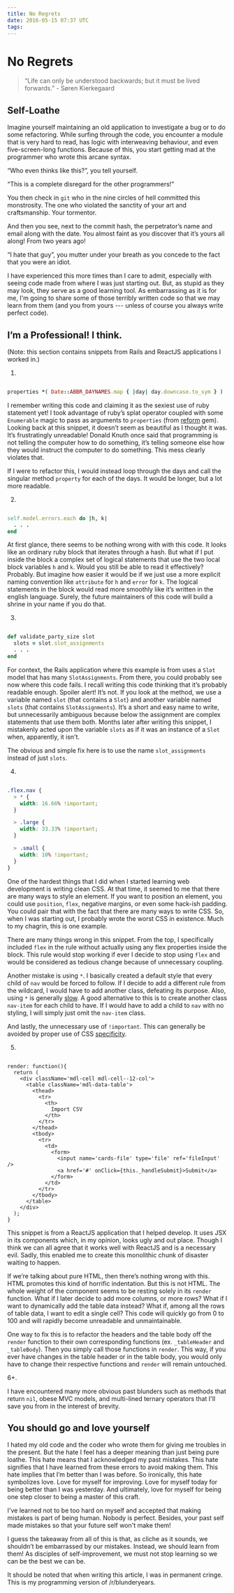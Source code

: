 ```yaml
---
title: No Regrets
date: 2016-05-15 07:37 UTC
tags:
---
```


# No Regrets
<div class='right-align'>
  <small class='js-reading-time'></small>
</div>

> “Life can only be understood backwards; but it must be lived forwards.” - Søren Kierkegaard

## Self-Loathe
Imagine yourself maintaining an old application to investigate a bug or to do some refactoring. While surfing through the code, you encounter a module that is very hard to read, has logic with interweaving behaviour, and even five-screen-long functions. Because of this, you start getting mad at the programmer who wrote this arcane syntax.

“Who even thinks like this?”, you tell yourself.

“This is a complete disregard for the other programmers!”

You then check in `git` who in the nine circles of hell committed this monstrosity. The one who violated the sanctity of your art and craftsmanship. Your tormentor.

And then you see, next to the commit hash, the perpetrator’s name and email along with the date. You almost faint as you discover that it’s yours all along! From two years ago!

“I hate that guy”, you mutter under your breath as you concede to the fact that you were an idiot.

I have experienced this more times than I care to admit, especially with seeing code made from where I was just starting out. But, as stupid as they may look, they serve as a good learning tool. As embarrassing as it is for me, I'm going to share some of those terribly written code so that we may learn from them (and you from yours --- unless of course you always write perfect code).


## I’m a Professional! I think.

(Note: this section contains snippets from Rails and ReactJS applications I worked in.)

1.

~~~ ruby

properties *( Date::ABBR_DAYNAMES.map { |day| day.downcase.to_sym } )
~~~

I remember writing this code and claiming it as the sexiest use of ruby statement yet! I took advantage of ruby’s splat operator coupled with some `Enumerable` magic to pass as arguments to `properties` (from [reform](https://github.com/apotonick/reform) gem). Looking back at this snippet, it doesn’t seem as beautiful as I thought it was. It’s frustratingly unreadable! Donald Knuth once said that programming is not telling the computer how to do something, it’s telling someone else how they would instruct the computer to do something. This mess clearly violates that.

If I were to refactor this, I would instead loop through the days and call the singular method `property` for each of the days. It would be longer, but a lot more readable.

2.

~~~ ruby

self.model.errors.each do |h, k|
  . . .
end
~~~

At first glance, there seems to be nothing wrong with with this code. It looks like an ordinary ruby block that iterates through a hash. But what if I put inside the block a complex set of logical statements that use the two local block variables `h` and `k`. Would you still be able to read it effectively? Probably. But imagine how easier it would be if we just use a more explicit naming convention like `attribute` for `h` and `error` for `k`. The logical statements in the block would read more smoothly like it’s written in the english language. Surely, the future maintainers of this code will build a shrine in your name if you do that.

3.

~~~ ruby

def validate_party_size slot
  slots = slot.slot_assignments
  . . .
end
~~~

For context, the Rails application where this example is from uses a `Slot` model that has many `SlotAssignments`. From there, you could probably see now where this code fails. I recall writing this code thinking that it’s probably readable enough. Spoiler alert! It’s not. If you look at the method, we use a variable named `slot` (that contains a `Slot`) and another variable named `slots` (that contains `SlotAssignments`). It’s a short and easy name to write, but unnecessarily ambiguous because below the assignment are complex statements that use them both. Months later after writing this snippet, I mistakenly acted upon the variable `slots` as if it was an instance of a `Slot` when, apparently, it isn't.

The obvious and simple fix here is to use the name `slot_assignments` instead of just `slots`.

4.

~~~ scss

.flex.nav {
  > * {
    width: 16.66% !important;
  }

  > .large {
    width: 33.33% !important;
  }

  > .small {
    width: 10% !important;
  }
}
~~~

One of the hardest things that I did when I started learning web development is writing clean CSS. At that time, it seemed to me that there are many ways to style an element. If you want to position an element, you could use `position`, `flex`, negative margins, or even some hack-ish padding. You could pair that with the fact that there are many ways to write CSS. So, when I was starting out, I probably wrote the worst CSS in existence. Much to my chagrin, this is one example.

There are many things wrong in this snippet. From the top, I specifically included `flex` in the rule without actually using any flex properties inside the block. This rule would stop working if ever I decide to stop using `flex` and would be considered as tedious change because of unnecessary coupling.

Another mistake is using `*`. I basically created a default style that every child of `nav` would be forced to follow. If I decide to add a different rule from the wildcard, I would have to add another class, defeating its purpose. Also, using `*` is generally [slow](http://www.stevesouders.com/blog/2009/06/18/simplifying-css-selectors/). A good alternative to this is to create another class `nav-item` for each child to have. If I would have to add a child to `nav` with no styling, I will simply just omit the `nav-item` class.

And lastly, the unnecessary use of `!important`. This can generally be avoided by proper use of CSS [specificity](https://developer.mozilla.org/en-US/docs/Web/CSS/Specificity).

5.

~~~

render: function(){
  return (
    <div className='mdl-cell mdl-cell--12-col'>
      <table className='mdl-data-table'>
        <thead>
          <tr>
            <th>
              Import CSV
            </th>
          </tr>
        </thead>
        <tbody>
          <tr>
            <td>
              <form>
                <input name='cards-file' type='file' ref='fileInput' />
                <a href='#' onClick={this._handleSubmit}>Submit</a>
              </form>
            </td>
          </tr>
        </tbody>
      </table>
    </div>
  );
}
~~~

This snippet is from a ReactJS application that I helped develop. It uses JSX in its components which, in my opinion, looks ugly and out place. Though I think we can all agree that it works well with ReactJS and is a necessary evil. Sadly, this enabled me to create this monolithic chunk of disaster waiting to happen.

If we’re talking about pure HTML, then there’s nothing wrong with this. HTML promotes this kind of horrific indentation. But this is not HTML. The whole weight of the component seems to be resting solely in its `render` function. What if I later decide to add more columns, or more rows? What if I want to dynamically add the table data instead? What if, among all the rows of table data, I want to edit a single cell? This code will quickly go from 0 to 100 and will rapidly become unreadable and unmaintainable.

One way to fix this is to refactor the headers and the table body off the `render` function to their own corresponding functions (ex. `_tableHeader` and `_tableBody`). Then you simply call those functions in `render`. This way, if you ever have changes in the table header or in the table body, you would only have to change their respective functions and `render` will remain untouched.

6+.

I have encountered many more obvious past blunders such as methods that return `nil`, obese MVC models, and multi-lined ternary operators that I'll save you from in the interest of brevity.

## You should go and love yourself
I hated my old code and the coder who wrote them for giving me troubles in the present. But the hate I feel has a deeper meaning than just being pure loathe. This hate means that I acknowledged my past mistakes. This hate signifies that I have learned from these errors to avoid making them. This hate implies that I’m better than I was before. So ironically, this hate symbolizes love. Love for myself for improving. Love for myself today for being better than I was yesterday. And ultimately, love for myself for being one step closer to being a master of this craft.

I've learned not to be too hard on myself and accepted that making mistakes is part of being human. Nobody is perfect. Besides, your past self made mistakes so that your future self won't make them!

I guess the takeaway from all of this is that, as cliche as it sounds, we shouldn’t be embarrassed by our mistakes. Instead, we should learn from them! As disciples of self-improvement, we must not stop learning so we can be the best we can be.

<div class='right-align'>
  <div class='qed-box' data-target='#final-note'></div>
</div>

<p id='final-note' class='hidden'>
  It should be noted that when writing this article, I was in permanent cringe. This is my programming version of /r/blunderyears.
</p>
